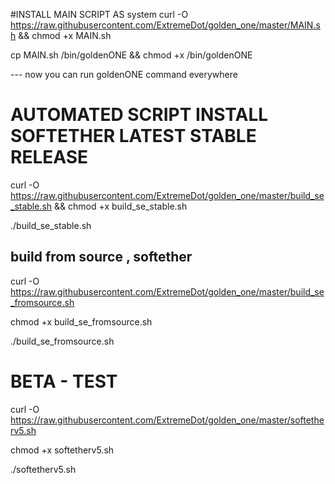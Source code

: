 #INSTALL MAIN SCRIPT AS system 
curl -O https://raw.githubusercontent.com/ExtremeDot/golden_one/master/MAIN.sh && chmod +x MAIN.sh

cp MAIN.sh /bin/goldenONE && chmod +x /bin/goldenONE

 --- now you can run goldenONE command everywhere

# AUTOMATED SCRIPT INSTALL SOFTETHER LATEST STABLE RELEASE

curl -O https://raw.githubusercontent.com/ExtremeDot/golden_one/master/build_se_stable.sh && chmod +x build_se_stable.sh

./build_se_stable.sh



## build from source , softether
curl -O https://raw.githubusercontent.com/ExtremeDot/golden_one/master/build_se_fromsource.sh

chmod +x build_se_fromsource.sh

./build_se_fromsource.sh

# BETA - TEST

curl -O https://raw.githubusercontent.com/ExtremeDot/golden_one/master/softetherv5.sh

chmod +x softetherv5.sh

./softetherv5.sh
